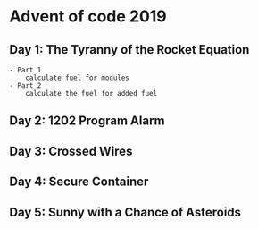 # Advent of code 2019

## Day 1: The Tyranny of the Rocket Equation
    - Part 1
        calculate fuel for modules
    - Part 2 
        calculate the fuel for added fuel

## Day 2: 1202 Program Alarm

## Day 3: Crossed Wires

## Day 4: Secure Container

## Day 5: Sunny with a Chance of Asteroids
